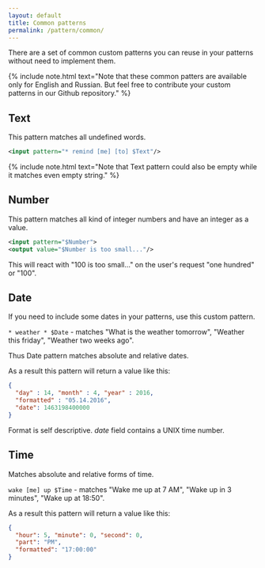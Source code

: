 ```yaml
---
layout: default
title: Common patterns
permalink: /pattern/common/
---
```


There are a set of common custom patterns you can reuse in your patterns without need to implement them.

{% include note.html text="Note that these common patters are available only for English and Russian.
But feel free to contribute your custom patterns in our Github repository." %}

## Text
This pattern matches all undefined words.

```xml
<input pattern="* remind [me] [to] $Text"/>
```

{% include note.html text="Note that Text pattern could also be empty while it matches even empty string." %}

## Number
This pattern matches all kind of integer numbers and have an integer as a value.

```xml
<input pattern="$Number">
<output value="$Number is too small..."/>
```

This will react with "100 is too small..." on the user\'s request "one hundred" or "100".

## Date
If you need to include some dates in your patterns, use this custom pattern.

`* weather * $Date` - matches "What is the weather tomorrow", "Weather this friday", "Weather two weeks ago".

Thus Date pattern matches absolute and relative dates.

As a result this pattern will return a value like this:

```json
{
  "day" : 14, "month" : 4, "year" : 2016,
  "formatted" : "05.14.2016",
  "date": 1463198400000
}
```

Format is self descriptive. _date_ field contains a UNIX time number.

## Time
Matches absolute and relative forms of time.

`wake [me] up $Time` - matches "Wake me up at 7 AM", "Wake up in 3 minutes", "Wake up at 18:50".

As a result this pattern will return a value like this:

```json
{
  "hour": 5, "minute": 0, "second": 0,
  "part": "PM",
  "formatted": "17:00:00"
}
```
